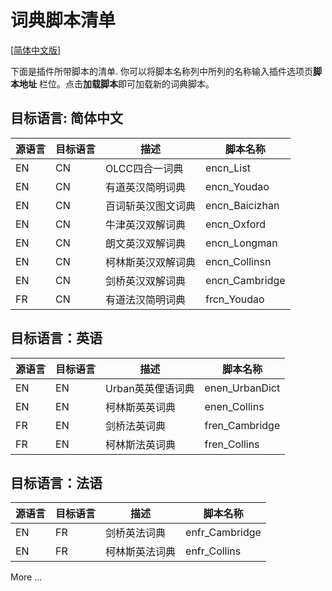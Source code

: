 # 词典脚本清单

[[简体中文版](README.zh_CN.md)]

下面是插件所带脚本的清单. 你可以将脚本名称列中所列的名称输入插件选项页**脚本地址** 栏位。点击**加载脚本**即可加载新的词典脚本。

## 目标语言: 简体中文

|源语言|目标语言|描述|脚本名称|
|---|---|---|---|
|EN|CN|OLCC四合一词典|encn_List|
|EN|CN|有道英汉简明词典|encn_Youdao|
|EN|CN|百词斩英汉图文词典|encn_Baicizhan|
|EN|CN|牛津英汉双解词典|encn_Oxford|
|EN|CN|朗文英汉双解词典|encn_Longman|
|EN|CN|柯林斯英汉双解词典|encn_Collinsn|
|EN|CN|剑桥英汉双解词典|encn_Cambridge|
|FR|CN|有道法汉简明词典|frcn_Youdao|

## 目标语言：英语

|源语言|目标语言|描述|脚本名称|
|---|---|---|---|
|EN|EN|Urban英英俚语词典|enen_UrbanDict|
|EN|EN|柯林斯英英词典|enen_Collins|
|FR|EN|剑桥法英词典|fren_Cambridge|
|FR|EN|柯林斯法英词典|fren_Collins|

## 目标语言：法语

|源语言|目标语言|描述|脚本名称|
|---|---|---|---|
|EN|FR|剑桥英法词典|enfr_Cambridge|
|EN|FR|柯林斯英法词典|enfr_Collins|

More ...